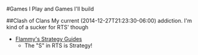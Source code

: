 #Games I Play and Games I'll build

##Clash of Clans
My current (2014-12-27T21:23:30-06:00) addiction. I'm kind of a sucker for RTS' though

-  [Flammy's Strategy Guides](http://clashofclans.wikia.com/wiki/Flammy%27s_Strategy_Guides)
    +  The "S" in RTS is Strategy!